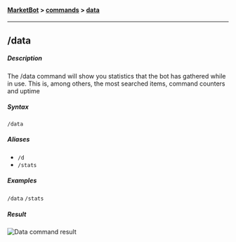 #### [MarketBot](/MarketBot) > [commands](/MarketBot/commands) > [data](/MarketBot/commands/data)

---

## /data
##### Description
The /data command will show you statistics that the bot has gathered while in use. This is, among others, the most searched items, command counters and uptime

##### Syntax
`/data`

##### Aliases
* `/d`
* `/stats`

##### Examples
`/data`
`/stats`

##### Result
![Data command result](https://user-images.githubusercontent.com/3472373/33021718-1d4d7934-ce03-11e7-80cd-5d890d94870b.png)
